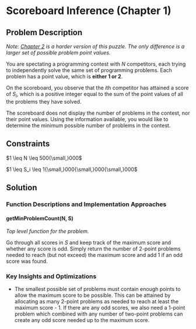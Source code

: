 # Scoreboard Inference (Chapter 1)

## Problem Description

*Note: [Chapter 2](../../Level%202/Scoreboard%20Inference%202/) is a harder version of this puzzle. The only difference is a larger set of possible problem point values.*

You are spectating a programming contest with $N$ competitors, each trying to independently solve the same set of programming problems. Each problem has a point value, which is **either 1 or 2**.

On the scoreboard, you observe that the $i\text{th}$ competitor has attained a score of $S_i$, which is a positive integer equal to the sum of the point values of all the problems they have solved.

The scoreboard does not display the number of problems in the contest, nor their point values. Using the information available, you would like to determine the minimum possible number of problems in the contest.

## Constraints

$1 \leq N \leq 500{\small,}000$

$1 \leq S_i \leq 1{\small,}000{\small,}000{\small,}000$

## Solution

### Function Descriptions and Implementation Approaches

#### getMinProblemCount(N, S)

*Top level function for the problem.*

Go through all scores in $S$ and keep track of the maximum score and whether any score is odd. Simply return the number of $2$-point problems needed to reach (but not exceed) the maximum score and add $1$ if an odd score was found.

### Key Insights and Optimizations

- The smallest possible set of problems must contain enough points to allow the maximum score to be possible. This can be attained by allocating as many 2-point problems as needed to reach at least the maximum score - 1. If there are any odd scores, we also need a 1-point problem which combined with any number of two-point problems can create any odd score needed up to the maximum score.